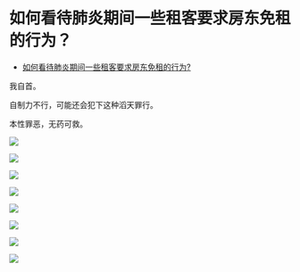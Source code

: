 # 如何看待肺炎期间一些租客要求房东免租的行为？

- [如何看待肺炎期间一些租客要求房东免租的行为?](https://www.zhihu.com/question/368387656/answer/998992372)


我自首。

自制力不行，可能还会犯下这种滔天罪行。

本性罪恶，无药可救。

![](https://pic3.zhimg.com/80/v2-508884826352dc30a3f78cb2c5407f89_1440w.jpg?source=c8b7c179)

![](https://pic2.zhimg.com/80/v2-6c64de951d71ba800bf455651921e89d_1440w.jpg?source=c8b7c179)

![](https://pica.zhimg.com/80/v2-746b092ac9e7cd82aae333fe9b6de415_1440w.jpg?source=c8b7c179)

![](https://pic3.zhimg.com/80/v2-ebad617f0417eaa5e79fc9c1a9024ad8_1440w.jpg?source=c8b7c179)

![](https://pic3.zhimg.com/80/v2-6f4caccd4fa81f246cf4451de31a2dd7_1440w.jpg?source=c8b7c179)

![](https://pic2.zhimg.com/80/v2-f6e00d5fbadd87d01507e3807b331d02_1440w.jpg?source=c8b7c179)

![](https://pic1.zhimg.com/80/v2-beb881a7de9fa21166965df21ab21b38_1440w.jpg?source=c8b7c179)

![](https://pic3.zhimg.com/80/v2-06c7b1a9ba6706e765434761d1dca398_1440w.jpg?source=c8b7c179)